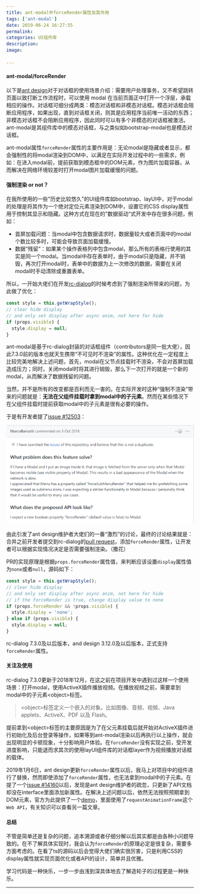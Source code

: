 ```yaml
---
title: ant-modal中forceRender属性及其作用
tags: ['ant-modal']
date: 2019-06-24 16:27:55
permalink:
categories: UI组件库
description:
image:

---
```


<p class="description"></p>

#### ant-modal/forceRender

以下是[ant design](<https://ant.design/index-cn>)对于对话框的使用场景介绍：需要用户处理事务，又不希望跳转页面以致打断工作流程时，可以使用 modal 在当前页面正中打开一个浮层，承载相应的操作。对话框可细分成两类：模态对话框和非模态对话框。模态对话框会阻断应用程序，如果出现，直到对话框关闭，则其是应用程序当前唯一活动的东西；非模态对话框不会阻断应用程序，因此同时可以有多个非模态的对话框被激活。ant-modal是其组件库中的模态对话框，与之类似如bootstrap-modal也是模态对话框。

ant-modal属性`forceRender`属性的主要作用是：无论modal是隐藏或者显示，都会强制性的将modal渲染到DOM中，以满足在实际开发过程中的一些需求，例如：在进入modal前，提前获取到模态框中的DOM元素，作为图片加载容器，从而解决在网络环境较差时打开modal图片加载缓慢的问题。

<!--more -->

#### 强制渲染 or not？

在我所使用的一些"历史比较悠久"的UI组件库如bootstrap、layUI中，对于modal的处理是将其作为一个绝对定位元素渲染到DOM中，设置它的CSS display属性用于控制其显示和隐藏。这种方式在现在的”数据驱动“式开发中存在很多问题，例如：

* 首屏加载问题：当modal中包含数据请求时，数据量较大或者页面中的modal个数比较多时，可能会导致页面加载缓慢。
* 数据“残留”：如果某个操作表格列中包含modal，那么所有的表格行使用的其实是同一个modal。当modal中存在表单时，由于modal只是隐藏，并不销毁，再次打开modal时，表单中的数据为上一次修改的数据，需要在关闭modal时手动清除或重置表单。

所以，一开始大佬们在开发[rc-dialog](<https://github.com/react-component/dialog>)的时候考虑到了强制渲染所带来的问题，为此做了优化：

~~~javascript
const style = this.getWrapStyle();
// clear hide display
// and only set display after async anim, not here for hide
if (props.visible) {
  style.display = null;
}
~~~

ant-modal是基于rc-dialog封装的对话框组件（contributors是同一批大佬），因此7.3.0前的版本也就天生携带“不可见时不渲染”的属性。这种优化在一定程度上比较完美地解决上述问题，首先，modal在父节点挂载时不渲染，不会对首屏加载造成压力；同时，关闭modal时将其进行销毁，那么下一次打开的就是一个新的modal，从而解决了数据残留的问题。

当然，并不是所有的改变都是百利而无一害的。在实际开发时这种“强制不渲染”带来的问题就是：**无法在父组件挂载时拿到modal中的子元素**。然而在某些情况下在父组件挂载时提前获取modal中的子元素是很有必要的操作。

于是有开发者提了[issue #12503](<https://github.com/ant-design/ant-design/issues/12503>)：

![issue](<https://github.com/tanyioO/image-lib/raw/master/blog/ant-modal/issue.png>)

由此引发了ant design维护者大佬们的一番“激烈”的讨论，最终的讨论结果就是：合并之前开发者提交到rc-dialog的[pull request](<https://github.com/react-component/dialog/commit/f9a7c2169df21f521dcae57a568adcad08b192b2>)，添加`forceRender`属性，让开发者可以根据实现情况决定是否需要强制渲染。（撒花）

PR的实现原理是根据`props.forceRender`属性值，来判断应该设置`display`属性值为`none`或者`null`，源码如下：

~~~javascript
const style = this.getWrapStyle();
// clear hide display
// and only set display after async anim, not here for hide
// if the forceRender is true, change display value to none
if (props.forceRender && !props.visible) {
  style.display = 'none';
} else if (props.visible) {
  style.display = null;
}
~~~

rc-dialog 7.3.0及以后版本，and design 3.12.0及以后版本，正式支持`forceRender`属性。

#### 关注及使用

rc-dialog 7.3.0更新于2018年12月，在这之前在项目开发中遇到过这样一个使用场景：打开modal，使用ActiveX插件播放视频。在播放视频之前，需要拿到modal中的子元素<object\>标签。

> <object\>标签定义一个嵌入的对象。比如图像、音频、视频、Java applets、ActiveX、PDF 以及 Flash。

提前拿到<object\>标签的主要原因是为了在父元素挂载后就开始对ActiveX插件进行初始化及后台登录等操作，如果等到ant-modal渲染以后再执行以上操作，就会出现明显的卡顿现象，十分影响用户体验。在`forceRender`没有实现之前，受开发进度影响，只能退而求其次的使用layUI组件库的对话框layer作为视频播放对话框的载体。

2019年1月6日，ant design更新`forceRender`属性以后，我马上对项目中的组件进行了替换，然而即使添加了`forceRender`属性，也无法拿到modal中的子元素。在提了一个[issue #14160](<https://github.com/ant-design/ant-design/issues/14160>)以后，发现是ant design维护者的疏忽，只更新了API文档却没在interface里面添加新属性。在解决上述问题以后，依然无法按照预期拿到DOM元素，官方为此提供了一个[demo](<https://codesandbox.io/s/xv68643y14>)，里面使用了`requestAnimationFrame`这个`Web API`，有关知识可以查看另一篇文章。

#### 总结

不管是简单还是复杂的问题，追本溯源或者仔细分解以后其实都是由各种小问题导致的。在不了解具体实现时，我会认为`forceRender`的原理必定是很复杂，需要多方面考虑的。在看了ts的源码以后会觉得大佬们确实很厉害，只是利用CSS的display属性就实现页面优化或者API的设计，简单并且优雅。

学习代码是一种快乐，一步一步由浅到深具体地去了解造轮子的过程更是一种快乐。

<hr />

